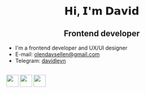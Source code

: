 <h1 align="center">𝗛𝗶, 𝗜'𝗺 𝗗𝗮𝘃𝗶𝗱</h1>

<h2 align="center">Frontend developer</h2>

- I'm a frontend developer and UX/UI designer
- E-mail: <olendavsellen@gmail.com>
- Telegram: <a href="https://t.me/davidleyn">davidleyn</a> 

<h2></h2>
<div>
   <img src="https://img.shields.io/badge/html5-%23E34F26.svg?style=for-the-badge&logo=html5&logoColor=white" height="32"/>
   <img src="https://img.shields.io/badge/css-blue?style=for-the-badge&logo=css3&logoColor=white" height="32"/>
   <img src="https://img.shields.io/badge/JavaScript-323330?style=for-the-badge&amp;logo=javascript&amp;logoColor=F7DF1E" height="32"/>
</div>
